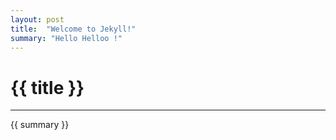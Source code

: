 ```yaml
---
layout: post
title:  "Welcome to Jekyll!"
summary: "Hello Helloo !"
---
```


# {{ title }}

* * *

{{ summary }}